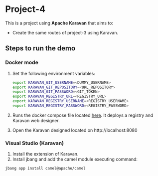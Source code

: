 # Project-4

This is a project using **Apache Karavan** that aims to:

- Create the same routes of project-3 using Karavan.

## Steps to run the demo

### Docker mode

 1. Set the following environment variables:

    ```bash
    export KARAVAN_GIT_USERNAME=<DUMMY_USERNAME>
    export KARAVAN_GIT_REPOSITORY=<URL_REPOSITORY>
    export KARAVAN_GIT_PASSWORD=<GIT_TOKEN>
    export KARAVAN_REGISTRY_URL=<REGISTRY_URL>
    export KARAVAN_REGISTRY_USERNAME=<REGISTRY_USERNAME>
    export KARAVAN_REGISTRY_PASSWORD=<REGISTRY_PASSWORD>
    ```

 2. Runs the docker compose file located [here](./docker/docker-compose.yaml). It deploys a registry and Karavan web designer.
 3. Open the Karavan designed located on http://localhost:8080

### Visual Studio (Karavan)

 1. Install the extension of Karavan.
 2. Install jbang and add the camel module executing command:

 ```bash
 jbang app install camel@apache/camel
 ```